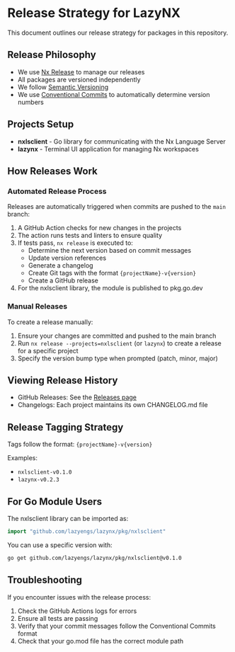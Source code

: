 # Release Strategy for LazyNX

This document outlines our release strategy for packages in this repository.

## Release Philosophy

- We use [Nx Release](https://nx.dev/recipes/nx-release/get-started-with-nx-release) to manage our releases
- All packages are versioned independently
- We follow [Semantic Versioning](https://semver.org/)
- We use [Conventional Commits](https://www.conventionalcommits.org/) to automatically determine version numbers

## Projects Setup

- **nxlsclient** - Go library for communicating with the Nx Language Server
- **lazynx** - Terminal UI application for managing Nx workspaces

## How Releases Work

### Automated Release Process

Releases are automatically triggered when commits are pushed to the `main` branch:

1. A GitHub Action checks for new changes in the projects
2. The action runs tests and linters to ensure quality
3. If tests pass, `nx release` is executed to:
   - Determine the next version based on commit messages
   - Update version references
   - Generate a changelog
   - Create Git tags with the format `{projectName}-v{version}`
   - Create a GitHub release
4. For the nxlsclient library, the module is published to pkg.go.dev

### Manual Releases

To create a release manually:

1. Ensure your changes are committed and pushed to the main branch
2. Run `nx release --projects=nxlsclient` (or `lazynx`) to create a release for a specific project
3. Specify the version bump type when prompted (patch, minor, major)

## Viewing Release History

- GitHub Releases: See the [Releases page](https://github.com/lazyengs/lazynx/releases)
- Changelogs: Each project maintains its own CHANGELOG.md file

## Release Tagging Strategy

Tags follow the format: `{projectName}-v{version}`

Examples:

- `nxlsclient-v0.1.0`
- `lazynx-v0.2.3`

## For Go Module Users

The nxlsclient library can be imported as:

```go
import "github.com/lazyengs/lazynx/pkg/nxlsclient"
```

You can use a specific version with:

```bash
go get github.com/lazyengs/lazynx/pkg/nxlsclient@v0.1.0
```

## Troubleshooting

If you encounter issues with the release process:

1. Check the GitHub Actions logs for errors
2. Ensure all tests are passing
3. Verify that your commit messages follow the Conventional Commits format
4. Check that your go.mod file has the correct module path
